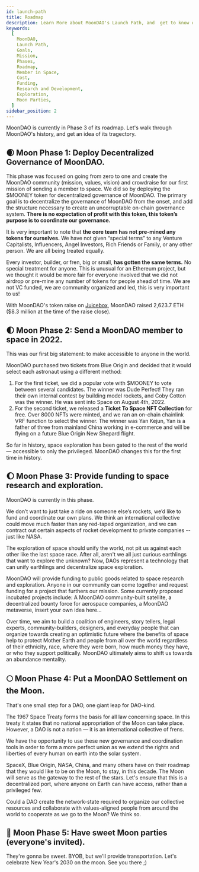 ```yaml
---
id: launch-path
title: Roadmap
description: Learn More about MoonDAO's Launch Path, and  get to know our Mission.
keywords:
  [
    MoonDAO,
    Launch Path,
    Goals,
    Mission,
    Phases,
    Roadmap,
    Member in Space,
    Cost,
    Funding,
    Research and Development,
    Exploration,
    Moon Parties,
  ]
sidebar_position: 2
---
```


MoonDAO is currently in Phase 3 of its roadmap. Let's walk through MoonDAO's history, and get an idea of its tragectory.

## 🌒 Moon Phase 1: Deploy Decentralized Governance of MoonDAO.

This phase was focused on going from zero to one and create the MoonDAO community (mission, values, vision) and crowdraise for our first mission of sending a member to space. We did so by deploying the $MOONEY token for decentralized governance of MoonDAO. The primary goal is to decentralize the governance of MoonDAO from the onset, and add the structure necessary to create an uncorruptable on-chain governance system. **There is no expectation of profit with this token, this token’s purpose is to coordinate our governance.**

It is very important to note that **the core team has not pre-mined any tokens for ourselves.** We have not given “special terms” to any Venture Capitalists, Influencers, Angel Investors, Rich Friends or Family, or any other person. We are all being treated equally.

Every investor, builder, or fren, big or small, **has gotten the same terms.** No special treatment for anyone. This is unusual for an Ethereum project, but we thought it would be more fair for everyone involved that we did not airdrop or pre-mine any number of tokens for people ahead of time. We are not VC funded, we are community organized and led, this is very important to us!

With MoonDAO's token raise on [Juicebox](https://juicebox.money/#/p/moondao), MoonDAO raised 2,623.7 ETH ($8.3 million at the time of the raise close).

## 🌓 Moon Phase 2: Send a MoonDAO member to space in 2022.

This was our first big statement: to make accessible to anyone in the world.

MoonDAO purchased two tickets from Blue Origin and decided that it would select each astronaut using a different method:

1. For the first ticket, we did a popular vote with $MOONEY to vote between several candidates. The winner was Dude Perfect! They ran their own internal contest by building model rockets, and Coby Cotton was the winner. He was sent into Space on August 4th, 2022.
2. For the second ticket, we released a **Ticket To Space NFT Collection** for free. Over 8000 NFTs were minted, and we ran an on-chain chainlink VRF function to select the winner. The winner was Yan Kejun, Yan is a father of three from mainland China working in e-commerce and will be flying on a future Blue Origin New Shepard flight.

So far in history, space exploration has been gated to the rest of the world — accessible to only the privileged. MoonDAO changes this for the first time in history.

## 🌔 Moon Phase 3: Provide funding to space research and exploration.

MoonDAO is currently in this phase.

We don’t want to just take a ride on someone else’s rockets, we’d like to fund and coordinate our own plans. We think an international collective could move much faster than any red-taped organization, and we can contract out certain aspects of rocket development to private companies -- just like NASA.

The exploration of space should unify the world, not pit us against each other like the last space race. After all, aren't we all just curious earthlings that want to explore the unknown? Now, DAOs represent a technology that can unify earthlings and decentralize space exploration.

MoonDAO will provide funding to public goods related to space research and exploration. Anyone in our community can come together and request funding for a project that furthers our mission. Some currently proposed incubated projects include: A MoonDAO community-built satellite, a decentralized bounty force for aerospace companies, a MoonDAO metaverse, insert your own idea here... 

Over time, we aim to build a coalition of engineers, story tellers, legal experts, community-builders, designers, and everyday people that can organize towards creating an optimistic future where the benefits of space help to protect Mother Earth and people from all over the world regardless of their ethnicity, race, where they were born, how much money they have, or who they support politically. MoonDAO ultimately aims to shift us towards an abundance mentality.


## 🌕 Moon Phase 4: Put a MoonDAO Settlement on the Moon.

That's one small step for a DAO, one giant leap for DAO-kind.

The 1967 Space Treaty forms the basis for all law concerning space. In this treaty it states that no national appropriation of the Moon can take place. However, a DAO is not a nation — it is an international collective of frens.

We have the opportunity to use these new governance and coordination tools in order to form a more perfect union as we extend the rights and liberties of every human on earth into the solar system.

SpaceX, Blue Origin, NASA, China, and many others have on their roadmap that they would like to be on the Moon, to stay, in this decade. The Moon will serve as the gateway to the rest of the stars. Let's ensure that this is a decentralized port, where anyone on Earth can have access, rather than a privileged few.

Could a DAO create the network-state required to organize our collective resources and collaborate with values-aligned people from around the world to cooperate as we go to the Moon? We think so.

## 🌝 Moon Phase 5: Have sweet Moon parties (everyone's invited).

They're gonna be sweet. BYOB, but we'll provide transportation. Let's celebrate New Year's 2030 on the moon. See you there ;)
